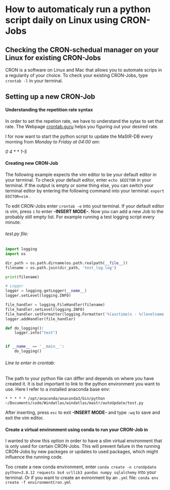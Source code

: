 # How to automaticaly run a python script daily on Linux using CRON-Jobs

## Checking the CRON-schedual manager on your Linux for existing CRON-Jobs

CRON is a software on Linux and Mac that allows you to automate scrips in a regularity of your choice.
To check your existing CRON-Jobs, type `crontab -l` in your terminal.


## Setting up a new CRON-Job

#### Understanding the repetition rate syntax

In order to set the repetion rate, we have to understand the sytax to set that rate. The Webpage [crontab.guru](https://crontab.guru/) helps you figuring out your desired rate.

I for now want to start the python script to update the MaStR-DB every morning from *Monday to Friday at 04:00 am*:

*0 4 * * 1-5*


#### Creating new CRON-Job

The following example expects the *vim* editor to be your default editor in your terminal. To check your default editor, enter `echo $EDITOR` in your terminal. If the output is empty or some thing else, you can switch your terminal editor by entering the following command into your terminal: `export EDITOR=vim` .

To edit CRON-Jobs enter `crontab -e` into yout terminal. If your default editor is vim, press `i` to enter **-INSERT MODE-**. Now you can add a new Job to the probably still empty list. For example running a test logging script every minute:

###### test.py file:

```python
import logging
import os

dir_path = os.path.dirname(os.path.realpath(__file__))
filename = os.path.join(dir_path, 'test_log.log')

print(filename)

# Logger
logger = logging.getLogger(__name__)
logger.setLevel(logging.INFO)

file_handler = logging.FileHandler(filename)
file_handler.setLevel(logging.INFO)
file_handler.setFormatter(logging.Formatter('%(asctime)s - %(levelname)s - %(message)s'))
logger.addHandler(file_handler)

def do_logging():
    logger.info("test")


if __name__ == '__main__':
    do_logging()
```

###### Line to enter in crontab:

The path to your python file can differ and depends on where you have created it. It is but important to link to the python environment you want to use. Here I refer to a installed anaconda base env:

`* * * * * /opt/anaconda/anaconda3/bin/python ~/Documents/code/Windatlas/windatlas/mastr/autoUpdate/test.py`

After inserting, press `esc` to exit **-INSERT MODE-** and type `:wq` to save and exit the vim editor.

#### Create a virtual environment using conda to run your CRON-Job in

I wanted to show this option in order to have a slim virtual environment that is only used for certain CRON-Jobs. This will prevent failure in the running CRON-Jobs by new packeges or updates to used packages, which might influence the running code. 

Too create a new conda environment, enter `conda create -n cronUpdate python=3.8.12 requests bs4 urllib3 pandas numpy sqlalchemy` into your terminal.
Or if you want to create an evironment by an `.yml` file: `conda env create -f environmentCron.yml`